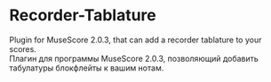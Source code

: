 # Recorder-Tablature
Plugin for MuseScore 2.0.3, that can add a recorder tablature to your scores.<br>
Плагин для программы MuseScore 2.0.3, позволяющий добавить табулатуры блокфлейты к вашим нотам.
